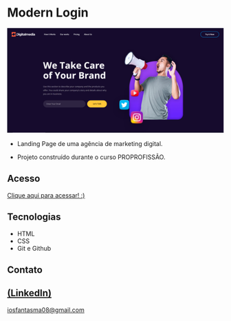 # Modern Login

 ![preview](./DigitalMedia.PNG)
 
 - Landing Page de uma agência de marketing digital.

 - Projeto construído durante o curso PROPROFISSÃO.

## Acesso
 [Clique aqui para acessar! :)](https://github.com/GuilhermeSK2/Digital-Marketing-Agency-Landing-Page)

## Tecnologias

- HTML
- CSS
- Git e Github

## Contato
[(LinkedIn)](https://www.linkedin.com/in/guilherme-freitas-9901a220b/)
-----
iosfantasma08@gmail.com
